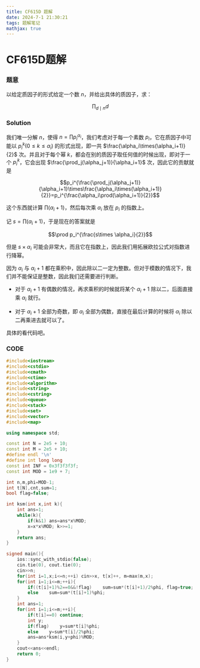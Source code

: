```yaml
---
title: CF615D 题解
date: 2024-7-1 21:30:21
tags: 题解笔记
mathjax: true
---
```


# CF615D题解

### 题意

以给定质因子的形式给定一个数 $n$，并给出具体的质因子，求：

$$\prod_{d\mid n}d$$

### Solution

我们唯一分解 $n$，使得 $n=\prod p_i^{\alpha_i}$，我们考虑对于每一个素数 $p_i$，它在质因子中可能以 $p_i^k(0\le k\le \alpha_i)$ 的形式出现，即一共 $\frac{\alpha_i\times(\alpha_i+1)}{2}$ 次。并且对于每个幂 $k$，都会在别的质因子取任何值的时候出现，即对于一个 $p_i^k$，它会出现 $\frac{\prod_j(\alpha_j+1)}{\alpha_i+1}$ 次，因此它的贡献就是

$$p_i^{\frac{\prod_j(\alpha_j+1)}{\alpha_i+1}\times\frac{\alpha_i\times(\alpha_i+1)}{2}}=p_i^{\frac{\alpha_i\prod(\alpha_i+1)}{2}}$$

这个东西就计算 $\prod(\alpha_i+1)$，然后每次乘 $\alpha_i$ 放在 $p_i$ 的指数上。

记 $s=\prod(\alpha_i+1)$，于是现在的答案就是

$$\prod p_i^{\frac{s\times \alpha_i}{2}}$$

但是 $s\times \alpha_i$ 可能会非常大，而且它在指数上，因此我们用拓展欧拉公式对指数进行降幂。

因为 $\alpha_i$ 与 $\alpha_i+1$ 都在乘积中，因此除以二一定为整数。但对于模数的情况下，我们并不能保证是整数，因此我们还需要进行判断。

- 对于 $\alpha_i+1$ 有偶数的情况，再求乘积的时候就将某个 $\alpha_i+1$ 除以二，后面直接乘 $\alpha_i$ 就行。

- 对于 $\alpha_i+1$ 全部为奇数，即 $\alpha_i$ 全部为偶数，直接在最后计算的时候将 $\alpha_i$ 除以二再乘进去就可以了。

具体的看代码吧。

### CODE

``` cpp
#include<iostream>
#include<cstdio>
#include<cmath>
#include<ctime>
#include<algorithm>
#include<string>
#include<cstring>
#include<queue>
#include<stack>
#include<set>
#include<vector>
#include<map>

using namespace std;

const int N = 2e5 + 10;
const int M = 2e5 + 10;
#define endl '\n'
#define int long long
const int INF = 0x3f3f3f3f;
const int MOD = 1e9 + 7;

int n,m,phi=MOD-1;
int t[N],cnt,sum=1;
bool flag=false;

int ksm(int x,int k){
	int ans=1;
	while(k){
		if(k&1)	ans=ans*x%MOD;
		x=x*x%MOD; k>>=1; 
	}
	return ans;
}

signed main(){
	ios::sync_with_stdio(false);
	cin.tie(0), cout.tie(0);
	cin>>n;
	for(int i=1,x;i<=n;++i)	cin>>x, t[x]++, m=max(m,x);
	for(int i=1;i<=m;++i){
		if((t[i]+1)%2==0&&!flag)	sum=sum*(t[i]+1)/2%phi, flag=true;
		else	sum=sum*(t[i]+1)%phi;
	}
	int ans=1;
	for(int i=1;i<=m;++i){
		if(t[i]==0)	continue;
		int y;
		if(flag)	y=sum*t[i]%phi;
		else	y=sum*t[i]/2%phi;
		ans=ans*ksm(i,y+phi)%MOD;
	}
	cout<<ans<<endl;
	return 0;
}

```